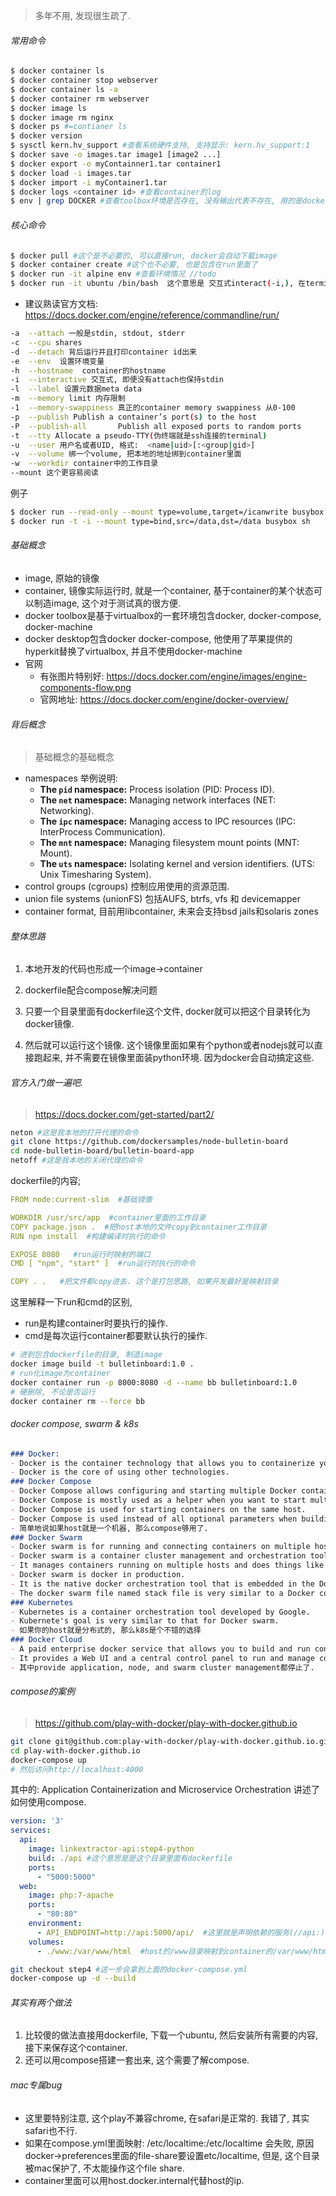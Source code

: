 > 多年不用, 发现很生疏了.



###### 常用命令

```sh
$ docker container ls
$ docker container stop webserver
$ docker container ls -a
$ docker container rm webserver
$ docker image ls
$ docker image rm nginx
$ docker ps #=contianer ls
$ docker version
$ sysctl kern.hv_support #查看系统硬件支持, 支持显示: kern.hv_support:1
$ docker save -o images.tar image1 [image2 ...] 
$ docker export -o myContainner1.tar container1 
$ docker load -i images.tar 
$ docker import -i myContainer1.tar
$ docker logs <container id> #查看container的log
$ env | grep DOCKER #查看toolbox环境是否存在, 没有输出代表不存在, 用的是docker desktop
```

###### 核心命令

```sh
$ docker pull #这个是不必要的, 可以直接run, docker会自动下载image 
$ docker container create #这个也不必要, 也是包含在run里面了
$ docker run -it alpine env #查看环境情况 //todo
$ docker run -it ubuntu /bin/bash  这个意思是 交互式interact(-i,), 在terminal(-t)直接操作, 使用bash. 此时, exit可以停止这个container
```

- 建议熟读官方文档: https://docs.docker.com/engine/reference/commandline/run/

```sh
-a  --attach 一般是stdin, stdout, stderr
-c  --cpu shares
-d  --detach 背后运行并且打印container id出来
-e  --env  设置环境变量
-h  --hostname  container的hostname
-i  --interactive 交互式, 即便没有attach也保持stdin
-l  --label 设置元数据meta data
-m  --memory limit 内存限制
-1  --memory-swappiness 真正的container memory swappiness 从0-100
-p  --publish Publish a container’s port(s) to the host
-P  --publish-all 		Publish all exposed ports to random ports
-t  --tty Allocate a pseudo-TTY(伪终端就是ssh连接的terminal)
-u  --user 用户名或者UID, 格式:  <name|uid>[:<group|gid>]
-v  --volume 绑一个volume, 把本地的地址绑到container里面
-w  --workdir container中的工作目录
--mount 这个更容易阅读
```

例子

```sh
$ docker run --read-only --mount type=volume,target=/icanwrite busybox touch /icanwrite/here
$ docker run -t -i --mount type=bind,src=/data,dst=/data busybox sh
```



###### 基础概念

- image, 原始的镜像
- container, 镜像实际运行时, 就是一个container, 基于container的某个状态可以制造image, 这个对于测试真的很方便.
- docker toolbox是基于virtualbox的一套环境包含docker, docker-compose, docker-machine
- docker desktop包含docker docker-compose, 他使用了苹果提供的hyperkit替换了virtualbox, 并且不使用docker-machine
- 官网
  - 有张图片特别好: https://docs.docker.com/engine/images/engine-components-flow.png
  - 官网地址: https://docs.docker.com/engine/docker-overview/

###### 背后概念

> 基础概念的基础概念

- namespaces 举例说明:
  - **The `pid` namespace:** Process isolation (PID: Process ID).
  - **The `net` namespace:** Managing network interfaces (NET: Networking).
  - **The `ipc` namespace:** Managing access to IPC resources (IPC: InterProcess Communication).
  - **The `mnt` namespace:** Managing filesystem mount points (MNT: Mount).
  - **The `uts` namespace:** Isolating kernel and version identifiers. (UTS: Unix Timesharing System).
- control groups (cgroups) 控制应用使用的资源范围.
- union file systems (unionFS) 包括AUFS, btrfs, vfs 和 devicemapper
- container format, 目前用libcontainer, 未来会支持bsd jails和solaris zones

###### 整体思路

1. 本地开发的代码也形成一个image->container
2. dockerfile配合compose解决问题

1. 只要一个目录里面有dockerfile这个文件, docker就可以把这个目录转化为docker镜像.
2. 然后就可以运行这个镜像. 这个镜像里面如果有个python或者nodejs就可以直接跑起来, 并不需要在镜像里面装python环境. 因为docker会自动搞定这些.

###### 官方入门做一遍吧.

> https://docs.docker.com/get-started/part2/

```sh
neton #这是我本地的打开代理的命令
git clone https://github.com/dockersamples/node-bulletin-board
cd node-bulletin-board/bulletin-board-app
netoff #这是我本地的关闭代理的命令
```

dockerfile的内容; 

```yaml
FROM node:current-slim  #基础镜像

WORKDIR /usr/src/app  #container里面的工作目录
COPY package.json .  #把host本地的文件copy到container工作目录
RUN npm install  #构建编译时执行的命令

EXPOSE 8080   #run运行时映射的端口
CMD [ "npm", "start" ]  #run运行时执行的命令

COPY . .   #把文件都copy进去. 这个是打包思路, 如果开发最好是映射目录
```

这里解释一下run和cmd的区别, 

- run是构建container时要执行的操作. 
- cmd是每次运行container都要默认执行的操作.

```sh
# 进到包含dockerfile的目录, 制造image
docker image build -t bulletinboard:1.0 .
# run化image为container
docker container run -p 8000:8080 -d --name bb bulletinboard:1.0
# 硬删除, 不论是否运行
docker container rm --force bb
```

###### docker compose, swarm & k8s

```markdown
### Docker:
- Docker is the container technology that allows you to containerize your applications.
- Docker is the core of using other technologies.
### Docker Compose
- Docker Compose allows configuring and starting multiple Docker containers.
- Docker Compose is mostly used as a helper when you want to start multiple Docker containers and doesn't want to start each one separately using docker run ....
- Docker Compose is used for starting containers on the same host.
- Docker Compose is used instead of all optional parameters when building and running a single docker container.
- 简单地说如果host就是一个机器, 那么compose够用了.
### Docker Swarm
- Docker swarm is for running and connecting containers on multiple hosts.
- Docker swarm is a container cluster management and orchestration tool.
- It manages containers running on multiple hosts and does things like scaling, starting a new container when one crashes, networking containers ...
- Docker swarm is docker in production.
- It is the native docker orchestration tool that is embedded in the Docker Engine.
- The docker swarm file named stack file is very similar to a Docker compose file.
### Kubernetes
- Kubernetes is a container orchestration tool developed by Google.
- Kubernete's goal is very similar to that for Docker swarm.
- 如果你的host就是分布式的, 那么k8s是个不错的选择
### Docker Cloud
- A paid enterprise docker service that allows you to build and run containers on cloud servers or local servers.
- It provides a Web UI and a central control panel to run and manage containers while providing all the docker features in a user-friendly Web interface.
- 其中provide application, node, and swarm cluster management都停止了. 
```

###### compose的案例

> https://github.com/play-with-docker/play-with-docker.github.io

```sh
git clone git@github.com:play-with-docker/play-with-docker.github.io.git
cd play-with-docker.github.io                                           
docker-compose up
# 然后访问http://localhost:4000
```

其中的: Application Containerization and Microservice Orchestration 讲述了如何使用compose.

```yaml
version: '3'
services:
  api:
    image: linkextractor-api:step4-python
    build: ./api #这个意思是是这个目录里面有dockerfile
    ports:
      - "5000:5000"
  web:
    image: php:7-apache
    ports:
      - "80:80"
    environment:
      - API_ENDPOINT=http://api:5000/api/  #这里就是声明依赖的服务(//api:)和端口(:5000)类型(http://)路径(/api/), 并没有ip, 因为ip由compose管理
    volumes:
      - ./www:/var/www/html  #host的/www目录映射到container的/var/www/html目录
```

```sh
git checkout step4 #这一步会拿到上面的docker-compose.yml
docker-compose up -d --build
```



###### 其实有两个做法

1. 比较傻的做法直接用dockerfile, 下载一个ubuntu, 然后安装所有需要的内容, 接下来保存这个container.
2. 还可以用compose搭建一套出来, 这个需要了解compose.

###### mac专属bug

- 这里要特别注意, 这个play不兼容chrome, 在safari是正常的. 我错了, 其实safari也不行.
- 如果在compose.yml里面映射:  /etc/localtime:/etc/localtime 会失败, 原因docker->preferences里面的file-share要设置etc/localtime, 但是, 这个目录被mac保护了, 不太能操作这个file share.
- container里面可以用host.docker.internal代替host的ip.